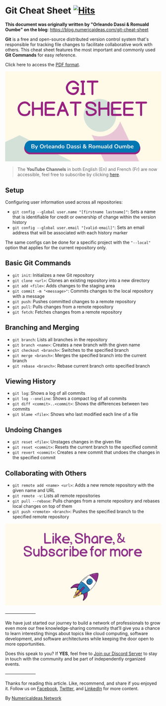 # Git Cheat Sheet&nbsp;[![Hits](https://hits.seeyoufarm.com/api/count/incr/badge.svg?url=https%3A%2F%2Fgithub.com%2Fnumerica-ideas%2Fcommunity%2Ftree%2Fmaster%2Fcheatsheets%2Fgit&count_bg=%2379C83D&title_bg=%23555555&icon=&icon_color=%23E7E7E7&title=hits&edge_flat=false)](https://blog.numericaideas.com/git-cheat-sheet)

**This document was originally written by "Orleando Dassi & Romuald Oumbe" on the blog**: https://blog.numericaideas.com/git-cheat-sheet

**Git** is a free and open-source distributed version control system that's responsible for tracking file changes to facilitate collaborative work with others. This cheat sheet features the most important and commonly used **Git Commands** for easy reference.

Click here to access the [PDF format](./git-cheat-sheet.pdf).

[![GitCheatSheetThumbnail](./thumbnail.png)](https://blog.numericaideas.com/git-cheat-sheet)

> The **YouTube Channels** in both English (En) and French (Fr) are now accessible, feel free to subscribe by clicking [here](https://www.youtube.com/@numericaideas/channels?sub_confirmation=1).

## Setup
Configuring user information used across all repositories:
- `git config --global user.name "[firstname lastname]"`: Sets a name that is identifiable for credit or ownership of change within the version history
- `git config --global user.email "[valid-email]"`: Sets an email address that will be associated with each history marker

The same configs can be done for a specific project with the `"--local"` option that applies for the current repository only.

## Basic Git Commands
- `git init`: Initializes a new Git repository
- `git clone <url>`: Clones an existing repository into a new directory
- `git add <file>`: Adds changes to the staging area
- `git commit -m "<message>"`: Commits changes to the local repository with a message
- `git push`: Pushes committed changes to a remote repository
- `git pull`: Pulls changes from a remote repository
- `git fetch`: Fetches changes from a remote repository

## Branching and Merging
- `git branch`: Lists all branches in the repository
- `git branch <name>`: Creates a new branch with the given name
- `git checkout <branch>`: Switches to the specified branch
- `git merge <branch>`: Merges the specified branch into the current branch
- `git rebase <branch>`: Rebase current branch onto specified branch

## Viewing History
- `git log`: Shows a log of all commits
- `git log --oneline`: Shows a compact log of all commits
- `git diff <commit>..<commit>`: Shows the differences between two commits
- `git blame <file>`: Shows who last modified each line of a file

## Undoing Changes
- `git reset <file>`: Unstages changes in the given file
- `git reset <commit>`: Resets the current branch to the specified commit
- `git revert <commit>`: Creates a new commit that undoes the changes in the specified commit

## Collaborating with Others
- `git remote add <name> <url>`: Adds a new remote repository with the given name and URL
- `git remote -v`: Lists all remote repositories
- `git pull --rebase`: Pulls changes from a remote repository and rebases local changes on top of them
- `git push <remote> <branch>`: Pushes the specified branch to the specified remote repository

![GitCheatSheetCTA](./cta.png)

———————

We have just started our journey to build a network of professionals to grow even more our free knowledge-sharing community that’ll give you a chance to learn interesting things about topics like cloud computing, software development, and software architectures while keeping the door open to more opportunities.

Does this speak to you? If **YES**, feel free to [Join our Discord Server](https://discord.numericaideas.com) to stay in touch with the community and be part of independently organized events.

———————

Thanks for reading this article. Like, recommend, and share if you enjoyed it. Follow us on [Facebook](https://www.facebook.com/numericaideas), [Twitter](https://twitter.com/numericaideas), and [LinkedIn](https://www.linkedin.com/company/numericaideas) for more content.


By [NumericaIdeas Network](https://numericaideas.com)
